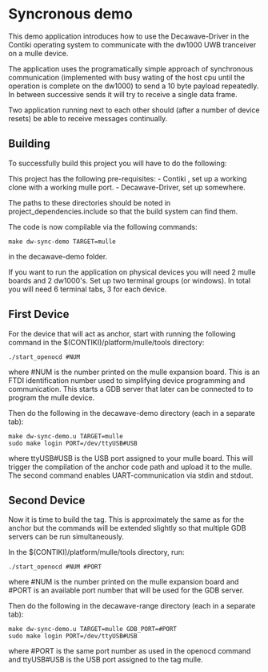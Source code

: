 Syncronous demo
===============

This demo application introduces how to use the Decawave-Driver in the Contiki
operating system to communicate with the dw1000 UWB tranceiver on a mulle
device.

The application uses the programatically simple approach of synchronous
communication (implemented with busy wating of the host cpu until the
operation is complete on the dw1000) to send a 10 byte payload repeatedly. In
between successive sends it will try to receive a single data frame.

Two application running next to each other should (after a number of device
resets) be able to receive messages continually.

Building
--------

To successfully build this project you will have to do the following:

This project has the following pre-requisites:
    - Contiki        , set up a working clone with a working mulle port.
    - Decawave-Driver, set up somewhere.

The paths to these directories should be noted in project_dependencies.include
so that the build system can find them.

The code is now compilable via the following commands:

    make dw-sync-demo TARGET=mulle

in the decawave-demo folder.

If you want to run the application on physical devices you will need 2 mulle
boards and 2 dw1000's. Set up two terminal groups (or windows). In total you
will need 6 terminal tabs, 3 for each device.

First Device
------------
For the device that will act as anchor, start with running the following command
in the $(CONTIKI)/platform/mulle/tools directory:

    ./start_openocd #NUM

where #NUM is the number printed on the mulle expansion board. This is an FTDI
identification number used to simplifying device programming and communication.
This starts a GDB server that later can be connected to to program the mulle
device.

Then do the following in the decawave-demo directory (each in a separate tab):

    make dw-sync-demo.u TARGET=mulle
    sudo make login PORT=/dev/ttyUSB#USB

where ttyUSB#USB is the USB port assigned to your mulle board. This will trigger
the compilation of the anchor code path and upload it to the mulle. The second
command enables UART-communication via stdin and stdout.

Second Device
-------------

Now it is time to build the tag. This is approximately the same as for the
anchor but the commands will be extended slightly so that multiple GDB servers
can be run simultaneously.

In the $(CONTIKI)/platform/mulle/tools directory, run:

    ./start_openocd #NUM #PORT

where #NUM is the number printed on the mulle expansion board and #PORT is an
available port number that will be used for the GDB server.

Then do the following in the decawave-range directory (each in a separate tab):

    make dw-sync-demo.u TARGET=mulle GDB_PORT=#PORT
    sudo make login PORT=/dev/ttyUSB#USB

where #PORT is the same port number as used in the openocd command and
ttyUSB#USB is the USB port assigned to the tag mulle.
